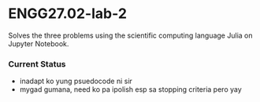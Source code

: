 # ENGG27.02-lab-2
Solves the three problems using the scientific computing language Julia on Jupyter Notebook.

### Current Status
- inadapt ko yung psuedocode ni sir
- mygad gumana, need ko pa ipolish esp sa stopping criteria pero yay